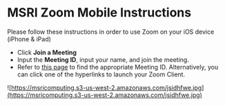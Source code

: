 
# MSRI Zoom Mobile Instructions

Please follow these instructions in order to use Zoom on your iOS device (iPhone & iPad)

* Click **Join a Meeting**
* Input the **Meeting ID**, input your name, and join the meeting.
* Refer to [this page](https://github.com/msri/public/blob/master/Members/Zoom/Standup%20Rooms/readme.md) to find the appropriate Meeting ID. Alternatively, you can click one of the hyperlinks to launch your Zoom Client.

![https://msricomputing.s3-us-west-2.amazonaws.com/jsidhfwe.jpg](https://msricomputing.s3-us-west-2.amazonaws.com/jsidhfwe.jpg)
